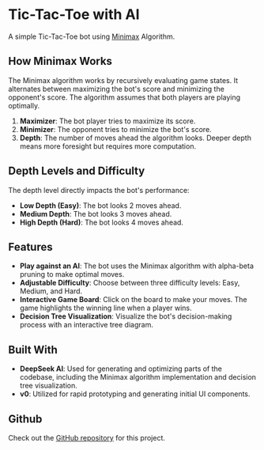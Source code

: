 # Tic-Tac-Toe with AI

A simple Tic-Tac-Toe bot using [Minimax](https://en.wikipedia.org/wiki/Minimax) Algorithm.

## How Minimax Works

The Minimax algorithm works by recursively evaluating game states. It alternates between maximizing the bot's score and minimizing the opponent's score. The algorithm assumes that both players are playing optimally.

1. **Maximizer**: The bot player tries to maximize its score.
2. **Minimizer**: The opponent tries to minimize the bot's score.
3. **Depth**: The number of moves ahead the algorithm looks. Deeper depth means more foresight but requires more computation.

## Depth Levels and Difficulty

The depth level directly impacts the bot's performance:

- **Low Depth (Easy)**: The bot looks 2 moves ahead.
- **Medium Depth**: The bot looks 3 moves ahead.
- **High Depth (Hard)**: The bot looks 4 moves ahead.

## Features

- **Play against an AI**: The bot uses the Minimax algorithm with alpha-beta pruning to make optimal moves.
- **Adjustable Difficulty**: Choose between three difficulty levels: Easy, Medium, and Hard.
- **Interactive Game Board**: Click on the board to make your moves. The game highlights the winning line when a player wins.
- **Decision Tree Visualization**: Visualize the bot's decision-making process with an interactive tree diagram.

## Built With

- **DeepSeek AI**: Used for generating and optimizing parts of the codebase, including the Minimax algorithm implementation and decision tree visualization.
- **v0**: Utilized for rapid prototyping and generating initial UI components.

## Github

Check out the [GitHub repository](https://github.com/pyaephyowinn/tic-tac-toe-bot) for this project.
